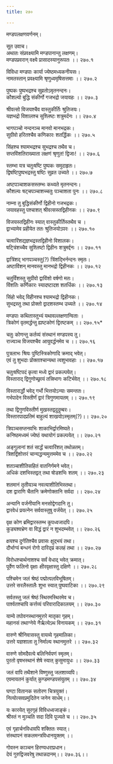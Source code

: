 ```yaml
---
title: २७०

---
```

मण्डपलक्षणवर्णनम्।  
  
सूत उवाच।  
अथातः संप्रवक्ष्यामि मण्डपानान्तु लक्षणम्।  
मण्डपप्रवरान् वक्ष्ये प्रासादस्यानुरूपतः ।। २७०.१  
  
विविधा मण्डपाः कार्या ज्येष्ठमध्यकनीयसः।  
नामतस्तान् प्रवक्ष्यामि श्रृणुध्वमृषिसत्तमाः ।। २७०.२  
  
पुष्पकः पुष्पभद्रश्च सुव्रतोऽमृतनन्दनः।  
कौशल्यो बुद्धि संकीर्णो गजभद्रो जयावहः ।। २७०.३  
  
श्रीवत्सो विजयश्चैव वास्तुकीर्तिः श्रुतिजयः।  
यज्ञभद्रो विशालश्च सुश्लिष्टः शत्रुमर्दनः ।। २७०.४  
  
भागपञ्चो नन्दनञ्च मानवो मानभद्रकः।  
सुग्रीवो हरितश्चैव कणिकारः शतर्द्धिकः ।। २७०.५  
  
सिंहश्च श्यामभद्रश्च सुभद्रश्च तथैव च।  
सप्तविंशतिराख्याता लक्षणं श्रृणुत! द्विजाः! ।। २७०.६  
  
स्तम्भा यत्र चतुःषष्टि पुष्पकः समुदाहृतः।  
द्विषष्टिपुष्पभद्रस्तु षष्टिः सुव्रत उच्यते ।। २७०.७  
  
अष्टपञ्चाशकसस्तम्भः कथ्यते मृतनन्दनः।  
कौशल्यः षट्चपञ्चाशच्चतुः पञ्चाशता पुनः ।। २७०.८  
  
नाम्ना तु बुद्धिसंकीर्णो द्विहीनो गजभद्रकः।  
जयावहस्तु पश्चाशत् श्रीवत्सस्तद्विहीनकः ।। २७०.९  
  
विजयस्तद्विहीनः स्यात् वास्तुकीर्तिस्तथैव च ।  
द्वाभ्यामेव प्रहीयेत ततः श्रुतिजयोऽपरः ।। २७०.१०  
  
चत्वारिंशद्यज्ञभद्रस्तद्विहीनो विशालकः।  
षट्त्रिंशच्चैव सुश्लिष्टो द्विहीनः शत्रुमर्द्दनः ।। २७०.११  
  
द्वात्रिंशद् भागपञ्चस्तु(?) त्रिंशद्भिर्नन्दनः स्मृतः।  
अष्टाविंशन् मानवस्तु मानभद्रो द्विहीनकः ।। २७०.१२  
  
चतुर्विंशस्तु सुग्रीवो द्वाविंशो वर्षणो मतः।  
विंशतिः कर्णिकारः स्यादष्टादश शतर्धिकः ।। २७०.१३  
  
सिंहो भवेद् विहीनश्च श्यामभद्रो द्विहीनकः।  
सुभद्रस्तु तथा प्रोक्तो द्वादशस्तम्भ उच्यते ।। २७०.१४  
  
मण्डपाः कथितास्तुभ्यं यथावल्लक्षणान्विताः ।  
त्रिकोणं वृतमर्द्धन्तु ह्यष्टकोणं द्विरष्टकम् ।। २७०.१५*  
  
चतुः कोणन्तु कर्तव्यं संस्थानं मण्डपस्य तु।  
राज्यञ्च विजयश्चैव आयुवर्द्धनमेव च ।। २७०.१६  
  
पुत्रलाभः श्रियः पुष्टिस्त्रिकोणादि क्रमाद् भवेत्।  
एवं तु शुभदाः प्रोक्ताश्चान्यथा त्वशुभावहाः ।। २७०.१७  
  
चतुःषष्टिपदं कृत्वा मध्ये द्वारं प्रकल्पयेत्।  
विस्ताराद् द्विगुणोच्छ्रायं तत्त्रिभागः कटिर्भवेत् ।। २७०.१८  
  
विस्तारार्द्धो भवेद् गर्भो भित्तयोऽन्याः समन्ततः।  
गर्भपादेन विस्तीर्णं द्वारं त्रिगुणमायतम् ।। २७०.१९  
  
तथा द्विगुणविस्तीर्ण मुखस्तद्वदुदुम्बरः।  
विस्तारपादप्रतिमं बाहुल्यं शाखयोऽस्मृतम्(?)।। २७०.२०  
  
त्रिपञ्चसप्तनवभिः शाकाभिर्द्वारमिष्यते।  
कनिष्ठमध्यमं ज्येष्ठं यथायोगं प्रकल्पयेत् ।। २७०.२१  
  
अङ्गुलानां शतं सार्द्धं चत्वारिंशत् तथोन्नतम्।  
त्रिशद्विंशोत्तरं चान्यद्धन्यमुत्तममेव च ।। २७०.२२  
  
शतञ्चाशीतिसहितं वातनिर्गमने भवेत्।  
अधिकं दशभिस्तद्वत् तथा षोडशभिः शतम् ।। २७०.२३  
  
शतमानं तृतीयञ्च नवत्याशीतिभिस्तथा।  
दश द्वाराणि चैतानि क्रमेणोक्तानि सर्वदा ।। २७०.२४  
  
अन्यानि वर्जनीयानि मनसोद्वेगदानि तु।  
द्वारवेधं प्रयत्नेन सर्ववास्तुषु वर्जयेत् ।। २७०.२५  
  
वृक्ष कोण ब्रमिद्वारस्तम्भ कूपध्वजादपि।  
कुड्यश्वभ्रेण वा विद्धं द्वारं न शुभदम्भवेत् ।। २७०.२६  
  
क्षयश्च दुर्गतिश्चैव प्रवासः क्षुद्भयं तथा।  
दौर्भाग्यं बन्धनं रोगो दारिद्‌य्रं कलहं तथा ।। २७०.२७  
  
विरोधश्चार्थनाशश्च सर्वं वेधाद् भवेत् क्रमात्।  
पूर्वेण फलिनो वृक्षाः क्षीरवृक्षास्तु दक्षिणे ।। २७०.२८  
  
पश्चिमेन जलं श्रेष्ठं पद्मोत्पलविभूषितम्।  
उत्तरे सरलैस्तालैः शुभा स्यात् पुष्पवाटिका ।। २७०.२९  
  
सर्वतस्तु जलं श्रेष्ठं स्थिरमस्थिरमेव च।  
पार्श्वतश्चापि कर्त्तव्यं परिवारादिकालयम् ।। २७०.३०  
  
याम्ये तपोवनस्थानमुत्तरे मातृका गृहम्।  
महानसं तथाग्नेये नैर्ऋत्येऽथ विनायकम् ।। २७०.३१  
  
वारुणे श्रीनिवासस्तु वायव्ये गृहमालिका।  
उत्तरे यज्ञशाला तु निर्माल्य स्थानमुत्तरे ।। २७०.३२  
  
वारुणे सोमदैवत्ये बलिनिर्वपणं स्मृतम्।  
पुरतो वृषभस्थानं शेषे स्यात् कुसुमायुधः ।। २७०.३३  
  
जलं वापि तथैशाने विष्णुस्तु जलशाय्यपि।  
एवमायतनं कुर्यात् कुण्डमण्डपसंयुतम् ।। २७०.३४  
  
घण्टा वितानक सतोरण चित्रयुक्तं।  
नित्योत्सवप्रमुदितेन जनेन सार्धम्।।  
  
यः कारयेत् सुरगृहं विविधध्वजाङ्कं।  
श्रीस्तं न मुञ्चति सदा दिवि पूज्यते च ।। २७०.३५  
  
एवं गृहार्चनविधावपि शक्तितः स्यात्।  
संस्थापनं सकलमन्त्रविधानयुक्तम् ।।  
  
गोवस्न काञ्चन हिरण्यधराप्रधान।  
देयं गुरुद्विजवरेषु तथान्नदानम्।। २७०.३६।।